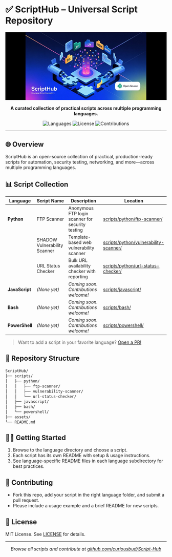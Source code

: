 # ✅ ScriptHub – Universal Script Repository

<p align="center">
  <img src="assets/banner.jpeg" 
       alt="ScriptHub - Universal Script Repository" 
       width="800" />
</p>

<p align="center"><strong>A curated collection of practical scripts across multiple programming languages.</strong></p>

<p align="center">
  <img src="https://img.shields.io/badge/Languages-4-blue?style=flat-square" alt="Languages">
  <img src="https://img.shields.io/badge/License-MIT-yellow?style=flat-square" alt="License">
  <img src="https://img.shields.io/badge/Contributions-Welcome-orange?style=flat-square" alt="Contributions">
</p>

---

## 🌐 Overview

ScriptHub is an open-source collection of practical, production-ready scripts for automation, security testing, networking, and more—across multiple programming languages.

## 📊 Script Collection

| Language    | Script Name                        | Description                                         | Location                                     |
|-------------|------------------------------------|-----------------------------------------------------|----------------------------------------------|
| **Python**  | FTP Scanner                        | Anonymous FTP login scanner for security testing    | [scripts/python/ftp-scanner/](scripts/python/ftp-scanner/) |
|             | SHADOW Vulnerability Scanner       | Template-based web vulnerability scanner            | [scripts/python/vulnerability-scanner/](scripts/python/vulnerability-scanner/) |
|             | URL Status Checker                 | Bulk URL availability checker with reporting        | [scripts/python/url-status-checker/](scripts/python/url-status-checker/) |
| **JavaScript** | *(None yet)*                    | *Coming soon. Contributions welcome!*               | [scripts/javascript/](scripts/javascript/)   |
| **Bash**    | *(None yet)*                      | *Coming soon. Contributions welcome!*               | [scripts/bash/](scripts/bash/)               |
| **PowerShell** | *(None yet)*                    | *Coming soon. Contributions welcome!*               | [scripts/powershell/](scripts/powershell/)   |

> Want to add a script in your favorite language? [Open a PR!](https://github.com/curiousbud/Script-Hub/pulls)

## 📁 Repository Structure

```
ScriptHub/
├── scripts/
│   ├── python/
│   │   ├── ftp-scanner/
│   │   ├── vulnerability-scanner/
│   │   └── url-status-checker/
│   ├── javascript/
│   ├── bash/
│   └── powershell/
├── assets/
└── README.md
```

## 🧑‍💻 Getting Started

1. Browse to the language directory and choose a script.
2. Each script has its own README with setup & usage instructions.
3. See language-specific README files in each language subdirectory for best practices.

## 🤝 Contributing

- Fork this repo, add your script in the right language folder, and submit a pull request.
- Please include a usage example and a brief README for new scripts.

## 📄 License

MIT License. See [LICENSE](LICENSE) for details.

---

<p align="center">
  <em>Browse all scripts and contribute at <a href="https://github.com/curiousbud/Script-Hub">github.com/curiousbud/Script-Hub</a></em>
</p>
